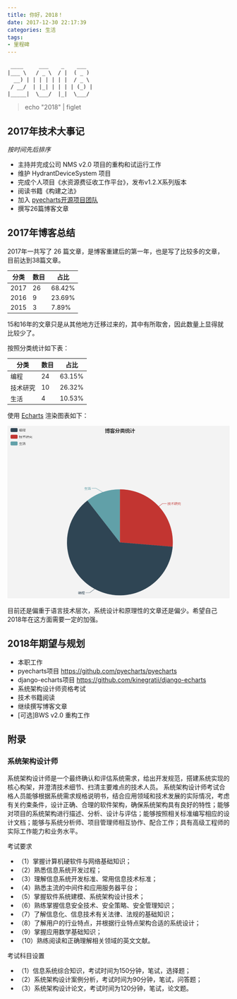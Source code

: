 ```yaml
---
title: 你好，2018！
date: 2017-12-30 22:17:39
categories: 生活
tags:
- 里程碑
---
```



```
 ____     ___    _    ___
|___ \   / _ \  / |  ( _ )
  __) | | | | | | |  / _ \
 / __/  | |_| | | | | (_) |
|_____|  \___/  |_|  \___/

```

> echo "2018" | figlet

<!-- more -->

## 2017年技术大事记

*按时间先后排序*

- 主持并完成公司 NMS v2.0 项目的重构和试运行工作
- 维护 HydrantDeviceSystem 项目
- 完成个人项目《水资源费征收工作平台》，发布v1.2.X系列版本
- 阅读书籍《构建之法》
- 加入 [pyecharts开源项目团队](https://github.com/pyecharts)
- 撰写26篇博客文章

## 2017年博客总结

2017年一共写了 26 篇文章，是博客重建后的第一年，也是写了比较多的文章，目前达到38篇文章。

| 分类 | 数目 | 占比 |
| ------ | ------ | ------ |
| 2017 | 26 | 68.42% |
| 2016 | 9 | 23.69% |
| 2015 | 3 | 7.89% |

15和16年的文章只是从其他地方迁移过来的，其中有所取舍，因此数量上显得就比较少了。

按照分类统计如下表：

| 分类 | 数目 | 占比 |
| ------ | ------ | ------ |
| 编程 | 24 | 63.15% |
| 技术研究 | 10 | 26.32% |
| 生活 | 4 | 10.53% |

使用 [Echarts](http://echarts.baidu.com/) 渲染图表如下：

![Blog-Catalog](/images/blog-catalog-statistics-2017.png)

目前还是偏重于语言技术层次，系统设计和原理性的文章还是偏少。希望自己2018年在这方面需要一定的加强。

## 2018年期望与规划

- 本职工作
- pyecharts项目 https://github.com/pyecharts/pyecharts
- django-echarts项目 https://github.com/kinegratii/django-echarts
- 系统架构设计师资格考试
- 技术书籍阅读
- 继续撰写博客文章
- [可选]BWS v2.0 重构工作

## 附录

### 系统架构设计师

系统架构设计师是一个最终确认和评估系统需求，给出开发规范，搭建系统实现的核心构架，并澄清技术细节、扫清主要难点的技术人员。 系统架构设计师考试合格人员能够根据系统需求规格说明书，结合应用领域和技术发展的实际情况，考虑有关约束条件，设计正确、合理的软件架构，确保系统架构具有良好的特性；能够对项目的系统架构进行描述、分析、设计与评估；能够按照相关标准编写相应的设计文档；能够与系统分析师、项目管理师相互协作、配合工作；具有高级工程师的实际工作能力和业务水平。

考试要求

- （1）掌握计算机硬软件与网络基础知识；
- （2）熟悉信息系统开发过程；
- （3）理解信息系统开发标准、常用信息技术标准；
- （4）熟悉主流的中间件和应用服务器平台；
- （5）掌握软件系统建模、系统架构设计技术；
- （6）熟练掌握信息安全技术、安全策略、安全管理知识；
- （7）了解信息化、信息技术有关法律、法规的基础知识；
- （8）了解用户的行业特点，并根据行业特点架构合适的系统设计；
- （9）掌握应用数学基础知识；
- （10）熟练阅读和正确理解相关领域的英文文献。

考试科目设置

- （1）信息系统综合知识，考试时间为150分钟，笔试，选择题；
- （2）系统架构设计案例分析，考试时间为90分钟，笔试，问答题；
- （3）系统架构设计论文，考试时间为120分钟，笔试，论文题。
